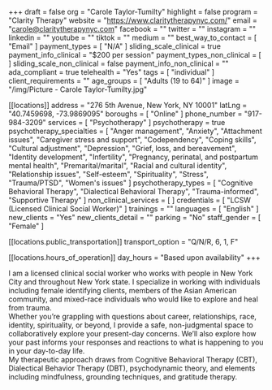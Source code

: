 +++
draft = false
org = "Carole Taylor-Tumilty"
highlight = false
program = "Clarity Therapy"
website = "https://www.claritytherapynyc.com/"
email = "carole@claritytherapynyc.com"
facebook = ""
twitter = ""
instagram = ""
linkedin = ""
youtube = ""
tiktok = ""
medium = ""
best_way_to_contact = [ "Email" ]
payment_types = [ "N/A" ]
sliding_scale_clinical = true
payment_info_clinical = "$200 per session"
payment_types_non_clinical = [ ]
sliding_scale_non_clinical = false
payment_info_non_clinical = ""
ada_compliant = true
telehealth = "Yes"
tags = [ "individual" ]
client_requirements = ""
age_groups = [ "Adults (19 to 64)" ]
image = "/img/Picture - Carole Taylor-Tumilty.jpg"

[[locations]]
address = "276 5th Avenue, New York, NY 10001"
latLng = "40.7459698, -73.9869095"
boroughs = [ "Online" ]
phone_number = "917-984-3209"
services = [ "Psychotherapy" ]
psychotherapy = true
psychotherapy_specialties = [
  "Anger management",
  "Anxiety",
  "Attachment issues",
  "Caregiver stress and support",
  "Codependency",
  "Coping skills",
  "Cultural adjustment",
  "Depression",
  "Grief, loss, and bereavement",
  "Identity development",
  "Infertility",
  "Pregnancy, perinatal, and postpartum mental health",
  "Premarital/marital",
  "Racial and cultural identity",
  "Relationship issues",
  "Self-esteem",
  "Spirituality",
  "Stress",
  "Trauma/PTSD",
  "Women's issues"
]
psychotherapy_types = [
  "Cognitive Behavioral Therapy",
  "Dialectical Behavioral Therapy",
  "Trauma-informed",
  "Supportive Therapy"
]
non_clinical_services = [ ]
credentials = [ "LCSW (Licensed Clinical Social Worker)" ]
trainings = ""
languages = [ "English" ]
new_clients = "Yes"
new_clients_detail = ""
parking = "No"
staff_gender = [ "Female" ]

  [[locations.public_transportation]]
  transport_option = "Q/N/R, 6, 1, F"

  [[locations.hours_of_operation]]
  day_hours = "Based upon availability"
+++

I am a licensed clinical social worker who works with people in New York City and throughout New York state. I specialize in working with individuals including female identifying clients, members of the Asian American community, and mixed-race individuals who would like to explore and heal from trauma. <br>
Whether you’re grappling with questions about career, relationships, race, identity, spirituality, or beyond, I provide a safe, non-judgmental space to collaboratively explore your present-day concerns. We’ll also explore how your past informs your responses and reactions to what is happening to you in your day-to-day life. <br>
My therapeutic approach draws from Cognitive Behavioral Therapy (CBT), Dialectical Behavior Therapy (DBT), psychodynamic theory, and elements including mindfulness, grounding techniques, and gratitude therapy. <br>
